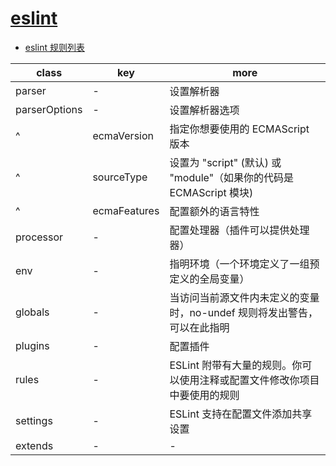 # [eslint](https://cn.eslint.org/)

- [eslint 规则列表](https://cn.eslint.org/docs/rules/)

| class         | key          | more                                                                      |
| ------------- | ------------ | ------------------------------------------------------------------------- |
| parser        | -            | 设置解析器                                                                |
| parserOptions | -            | 设置解析器选项                                                            |
| ^             | ecmaVersion  | 指定你想要使用的 ECMAScript 版本                                          |
| ^             | sourceType   | 设置为 "script" (默认) 或 "module"（如果你的代码是 ECMAScript 模块)       |
| ^             | ecmaFeatures | 配置额外的语言特性                                                        |
| processor     | -            | 配置处理器（插件可以提供处理器）                                          |
| env           | -            | 指明环境（一个环境定义了一组预定义的全局变量）                            |
| globals       | -            | 当访问当前源文件内未定义的变量时，no-undef 规则将发出警告，可以在此指明   |
| plugins       | -            | 配置插件                                                                  |
| rules         | -            | ESLint 附带有大量的规则。你可以使用注释或配置文件修改你项目中要使用的规则 |
| settings      | -            | ESLint 支持在配置文件添加共享设置                                         |
| extends       | -            | -                                                                         |

